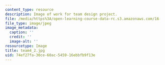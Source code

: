 ```yaml
---
content_type: resource
description: Image of work for team design project.
file: /media/https%3A/open-learning-course-data-rc.s3.amazonaws.com/16-810-engineering-design-and-rapid-prototyping-january-iap-2005/74ef27fa30ce60ac545916ebbfb9f13e_team4_2.jpg
file_type: image/jpeg
image_metadata:
  caption: ''
  credit: ''
  image-alt: ''
resourcetype: Image
title: team4_2.jpg
uid: 74ef27fa-30ce-60ac-5459-16ebbfb9f13e
---
```

